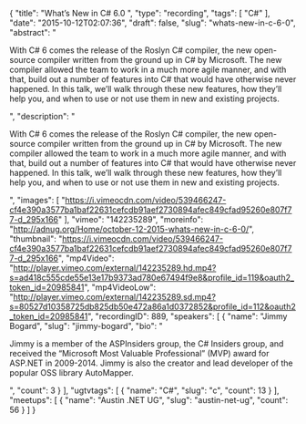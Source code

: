 {
  "title": "What’s New in C# 6.0 ",
  "type": "recording",
  "tags": [
    "C#"
  ],
  "date": "2015-10-12T02:07:36",
  "draft": false,
  "slug": "whats-new-in-c-6-0",
  "abstract": "<p>With C# 6 comes the release of the Roslyn C# compiler, the new open-source compiler written from the ground up in C# by Microsoft. The new compiler allowed the team to work in a much more agile manner, and with that, build out a number of features into C# that would have otherwise never happened. In this talk, we’ll walk through these new features, how they’ll help you, and when to use or not use them in new and existing projects.</p>",
  "description": "<p>With C# 6 comes the release of the Roslyn C# compiler, the new open-source compiler written from the ground up in C# by Microsoft. The new compiler allowed the team to work in a much more agile manner, and with that, build out a number of features into C# that would have otherwise never happened. In this talk, we’ll walk through these new features, how they’ll help you, and when to use or not use them in new and existing projects.</p>",
  "images": [
    "https://i.vimeocdn.com/video/539466247-cf4e390a3577ba1baf22631cefcdb91aef2730894afec849cfad95260e807f77-d_295x166"
  ],
  "vimeo": "142235289",
  "moreinfo": "http://adnug.org/Home/october-12-2015-whats-new-in-c-6-0/",
  "thumbnail": "https://i.vimeocdn.com/video/539466247-cf4e390a3577ba1baf22631cefcdb91aef2730894afec849cfad95260e807f77-d_295x166",
  "mp4Video": "http://player.vimeo.com/external/142235289.hd.mp4?s=ad418c555cde55e13e17b9373ad780e67494f9e8&profile_id=119&oauth2_token_id=20985841",
  "mp4VideoLow": "http://player.vimeo.com/external/142235289.sd.mp4?s=80527d10358725db825db50e472a86a1d0372852&profile_id=112&oauth2_token_id=20985841",
  "recordingID": 889,
  "speakers": [
    {
      "name": "Jimmy Bogard",
      "slug": "jimmy-bogard",
      "bio": "<p>Jimmy is a member of the ASPInsiders group, the C# Insiders group, and received the “Microsoft Most Valuable Professional” (MVP) award for ASP.NET in 2009-2014. Jimmy is also the creator and lead developer of the popular OSS library AutoMapper.</p>",
      "count": 3
    }
  ],
  "ugtvtags": [
    {
      "name": "C#",
      "slug": "c",
      "count": 13
    }
  ],
  "meetups": [
    {
      "name": "Austin .NET UG",
      "slug": "austin-net-ug",
      "count": 56
    }
  ]
}